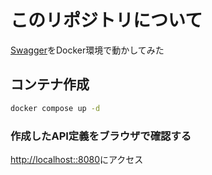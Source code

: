 # このリポジトリについて
[Swagger](https://swagger.io/)をDocker環境で動かしてみた

## コンテナ作成

```sh
docker compose up -d
```

### 作成したAPI定義をブラウザで確認する

[http://localhost::8080](http://localhost:8080)にアクセス
